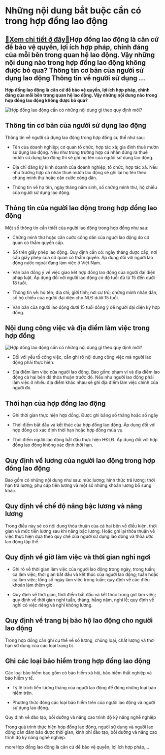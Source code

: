 Những nội dung bắt buộc cần có trong hợp đồng lao động
======================================================

[:gift:Xem chi tiết ở đây:gift:](https://hddtvn.com/nhung-noi-dung-bat-buoc-can-co-trong-hop-dong-lao-dong/)Hợp đồng lao động là căn cứ để bảo vệ quyền, lợi ích hợp pháp, chính đáng của mỗi bên trong quan hệ lao động. Vậy những nội dung nào trong hợp đồng lao động không được bỏ qua? Thông tin cơ bản của người sử dụng lao động Thông tin về người sử dụng …
--------------------------------------------------------------------------------------------------------------------------------------------------------------------------------------------------------------------------------------------------------

**Hợp đồng lao động là căn cứ để bảo vệ quyền, lợi ích hợp pháp, chính đáng của mỗi bên trong quan hệ lao động. Vậy những nội dung nào trong hợp đồng lao động không được bỏ qua?**


![Hợp đồng lao động cần có những nội dung gì theo quy định mới? ](https://hddtvn.com/wp-content/uploads/2021/01/hdld.jpg)


Thông tin cơ bản của người sử dụng lao động
-------------------------------------------


Thông tin về người sử dụng lao động trong hợp đồng cụ thể như sau: 




* Tên của doanh nghiệp; cơ quan tổ chức; hợp tác xã; gia đình thuê mướn sử dụng lao động. Nếu như trong trường hợp cá nhân đứng ra thuê mướn sử dụng lao động thì sẽ ghi họ tên của người sử dụng lao động. 

* Địa chỉ đăng ký kinh doanh của doanh nghiệp, tổ chức, hợp tác xã. Nếu như trường hợp cá nhân thuê mướn lao động sẽ ghi lại họ tên theo chứng minh thư hoặc căn cước công dân. 

* Thông tin về họ tên, ngày tháng năm sinh, số chứng minh thư, hộ chiếu của người sử dụng lao động. 



Thông tin của người lao động trong hợp đồng lao động
----------------------------------------------------


Một số thông tin cần thiết của người lao động trong hợp đồng như sau: 




* Chứng minh thư hoặc căn cước công dân của người lao động do cơ quan có thẩm quyền cấp. 

* Số trên giấy phép lao động. Quy định cần có: ngày tháng được cấp; nơi cấp giấy phép của cơ quan có thẩm quyền. Áp dụng đối với người lao động nước ngoài đang làm việc ở Việt Nam. 

* Văn bản đồng ý về việc giao kết hợp đồng lao động của người đại diện pháp luật. Áp dụng đối với người lao động có độ tuổi đủ từ 15 đến dưới 18 tuổi. 

* Thông tin về: họ tên; địa chỉ; giới tính; nơi cư trú; chứng minh nhân dân; số hộ chiếu của người đại diện cho NLĐ dưới 15 tuổi. 

* Văn bản của người lao động dưới 15 tuổi đồng ý để người đại diện ký hợp đồng. 



Nội dung công việc và địa điểm làm việc trong hợp đồng
------------------------------------------------------


![Hợp đồng lao động cần có những nội dung gì theo quy định mới? ](https://hddtvn.com/wp-content/uploads/2021/01/hop-dong-1_2106084051.jpg)




* Đối với yếu tố công việc, cần ghi rõ nội dung công việc mà người lao động phải thực hiện. 

* Địa điểm làm việc của người lao động. Bao gồm: phạm vi và địa điểm lao động cả hai bên đã thỏa thuận trước đó. Nếu như người lao động phải làm việc ở nhiều địa điểm khác nhau sẽ ghi địa điểm làm việc chính của người đó. 



Thời hạn của hợp đồng lao động
------------------------------




* Ghi thời gian thực hiện hợp đồng. Được ghi bằng số tháng hoặc số ngày

* Thời điểm bắt đầu và kết thúc của hợp đồng lao động. Áp dụng đối với hợp đồng có xác định thời hạn hoặc hợp đồng mùa vụ. 

* Thời điểm người lao động bắt đầu thực hiện HĐLĐ. Áp dụng đối với hợp đồng lao động không xác định thời hạn. 



Quy định về lương của người lao động trong hợp đồng lao động
------------------------------------------------------------


Bao gồm có những nội dung như sau: mức lương; hình thức trả lương; thời hạn trả lương; phụ cấp tiền lương và một số những khoản lương bổ sung khác. 


Quy định về chế độ nâng bậc lương và nâng lương
-----------------------------------------------


Trong điều này sẽ có nội dung thỏa thuận của cả hai bên về điều kiện, thời gian và mức tiền lương sau khi nâng bậc lương. Hoặc ghi lại thỏa thuận về việc thực hiện dựa theo quy chế của người sử dụng lao động và thỏa ước lao động tập thể. 


Quy định về giờ làm việc và thời gian nghỉ ngơi
-----------------------------------------------




* Ghi rõ về thời gian làm việc của người lao động trong ngày, trong tuần; ca làm việc; thời gian bắt đầu và kết thúc của người lao động; tuần hoặc ca làm việc; tổng số ngày làm việc trong tuần; quy định về các điều khoản làm thêm giờ. 

* Quy định về thời gian, thời điểm bắt đầu và kết thúc trong giờ làm việc; quy định về thời gian nghỉ tuần, tháng, hằng năm, nghỉ lễ; quy định về nghỉ có việc riêng và nghỉ không lương. 



Quy định về trang bị bảo hộ lao động cho người lao động
-------------------------------------------------------


Trong hợp đồng cần ghi cụ thể về số lượng, chủng loại, chất lượng và thời hạn sử dụng của các loại trang bị. 


Ghi các loại bảo hiểm trong hợp đồng lao động
---------------------------------------------


Các loại bảo hiểm bao gồm có bảo hiểm xã hội, bảo hiểm thất nghiệp và bảo hiểm y tế. 




* Tỷ lệ trích tiền lương tháng của người lao động để đóng những loại bảo hiểm trên. 

* Phương thức đóng các loại bảo hiểm trên của người lao động và người sử dụng lao động. 



Quy định về đào tạo, bồi dưỡng và nâng cao trình độ kỹ năng nghề nghiệp


Trong quá trình thực hiện hợp đồng lao động, người sử dụng và người lao động cần đảm bảo được thời gian, kinh phí đào tạo, bồi dưỡng và nâng cao trình độ kỹ năng nghề nghiệp. 


moreHợp đồng lao động là căn cứ để bảo vệ quyền, lợi ích hợp pháp,…

